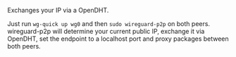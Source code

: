 Exchanges your IP via a OpenDHT.

Just run `wg-quick up wg0` and then `sudo wireguard-p2p` on both peers.
wireguard-p2p will determine your current public IP, exchange it via OpenDHT, set the endpoint to a localhost port and proxy packages between both peers.

